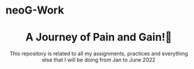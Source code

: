 # neoG-Work
<h1 align="center">A Journey of Pain and Gain!🚀 </h1>

<p align="center">This repository is related to all my assignments, practices and everything else that I will be doing from Jan to June 2022</p>
